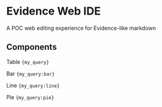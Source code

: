 # Evidence Web IDE

A POC web editing experience for Evidence-like markdown

## Components

Table `{my_query}`

Bar `{my_query:bar}`

Line `{my_query:line}`

Pie `{my_query:pie}`
